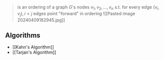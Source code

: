 >is an ordering of a graph $G$'s nodes $v_1,v_2,\dots,v_n$ s.t. for every edge $(v_i, v_j), i < j$ 
>	edges point "forward" in ordering
![[Pasted image 20240409182945.jpg]]

## Algorithms
- [[Kahn's Algorithm]] 
- [[Tarjan's Algorithm]] 